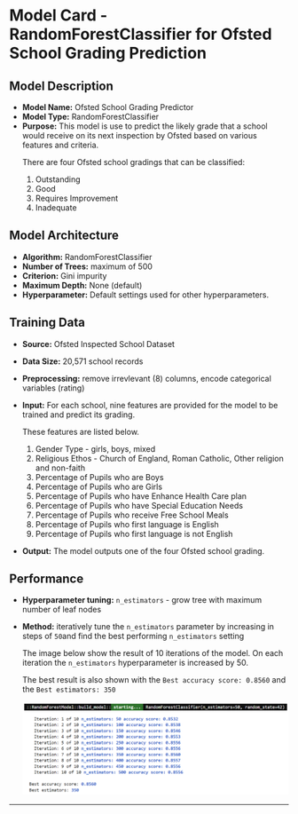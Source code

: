 # Model Card - RandomForestClassifier for Ofsted School Grading Prediction


## Model Description

- **Model Name:** Ofsted School Grading Predictor
- **Model Type:** RandomForestClassifier
- **Purpose:** This model is use to predict the likely grade that a school would receive on its next inspection by Ofsted based on various features and criteria. 
   <p>
		There are four Ofsted school gradings that can be classified:
    <ol type="1">
		<li>Outstanding</li>
		<li>Good</li>
		<li>Requires Improvement</li>
		<li>Inadequate</li>
    </ol>
   </p>

## Model Architecture

- **Algorithm:** RandomForestClassifier
- **Number of Trees:** maximum of 500
- **Criterion:** Gini impurity
- **Maximum Depth:** None (default)
- **Hyperparameter:** Default settings used for other hyperparameters.

## Training Data

- **Source:** Ofsted Inspected School Dataset
- **Data Size:** 20,571 school records
- **Preprocessing:** remove irrevlevant (8) columns, encode categorical variables (rating)
- **Input:** For each school, nine features are provided for the model to be trained and predict its grading.
   <p>
    These features are listed below.
    <ol type="1">
		<li>Gender Type - girls, boys, mixed</li>
		<li>Religious Ethos - Church of England, Roman Catholic, Other religion and non-faith</li>
		<li>Percentage of Pupils who are Boys</li>
		<li>Percentage of Pupils who are Girls</li>
		<li>Percentage of Pupils who have Enhance Health Care plan</li>
		<li>Percentage of Pupils who have Special Education Needs</li>
		<li>Percentage of Pupils who receive Free School Meals</li>
		<li>Percentage of Pupils who first language is English</li>
		<li>Percentage of Pupils who first language is not English</li>
    </ol>
   </p>

- **Output:** The model outputs one of the four Ofsted school grading.

## Performance

- **Hyperparameter tuning:** `n_estimators` - grow tree with maximum number of leaf nodes
- **Method:** iteratively tune the `n_estimators` parameter by increasing in steps of `50`and find the best performing `n_estimators` setting

   The image below show the result of 10 iterations of the model. On each iteration the `n_estimators` hyperparameter is increased by 50.

   The best result is also shown with the `Best accuracy score: 0.8560` and the `Best estimators: 350`

   <div>
    <img style="width:700px" src="https://github.com/wrm65/Capstone-Project-2024/blob/main/images/random_forest_01.png">
   </div>

---


